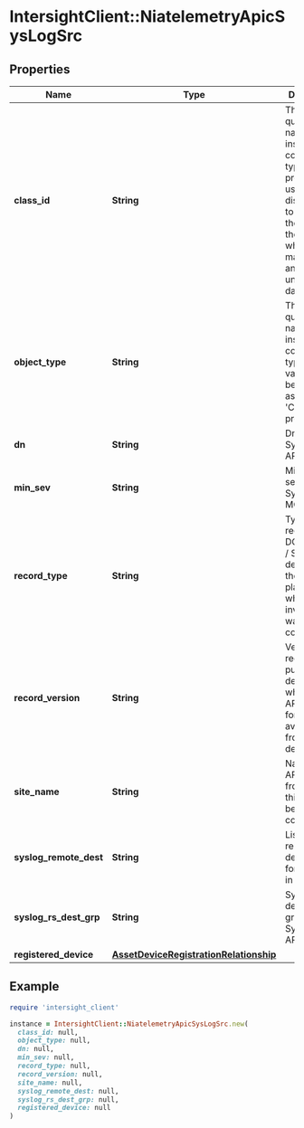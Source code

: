 # IntersightClient::NiatelemetryApicSysLogSrc

## Properties

| Name | Type | Description | Notes |
| ---- | ---- | ----------- | ----- |
| **class_id** | **String** | The fully-qualified name of the instantiated, concrete type. This property is used as a discriminator to identify the type of the payload when marshaling and unmarshaling data. | [default to &#39;niatelemetry.ApicSysLogSrc&#39;] |
| **object_type** | **String** | The fully-qualified name of the instantiated, concrete type. The value should be the same as the &#39;ClassId&#39; property. | [default to &#39;niatelemetry.ApicSysLogSrc&#39;] |
| **dn** | **String** | Dn of the SysLogSrc in APIC. | [optional] |
| **min_sev** | **String** | Minimum sevirity on SysLogSrc MO in APIC. | [optional] |
| **record_type** | **String** | Type of record DCNM / APIC / SE. This determines the type of platform where inventory was collected. | [optional] |
| **record_version** | **String** | Version of record being pushed. This determines what was the API version for data available from the device. | [optional] |
| **site_name** | **String** | Name of the APIC site from which this data is being collected. | [optional] |
| **syslog_remote_dest** | **String** | List of Syslog remote destination for SyslogSrc in APIC. | [optional] |
| **syslog_rs_dest_grp** | **String** | Syslog destination grp for SysLogSrc in APIC. | [optional] |
| **registered_device** | [**AssetDeviceRegistrationRelationship**](AssetDeviceRegistrationRelationship.md) |  | [optional] |

## Example

```ruby
require 'intersight_client'

instance = IntersightClient::NiatelemetryApicSysLogSrc.new(
  class_id: null,
  object_type: null,
  dn: null,
  min_sev: null,
  record_type: null,
  record_version: null,
  site_name: null,
  syslog_remote_dest: null,
  syslog_rs_dest_grp: null,
  registered_device: null
)
```

